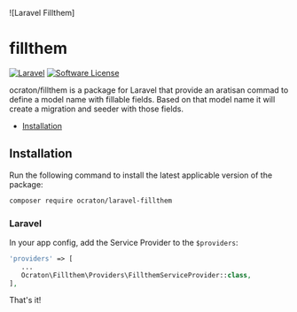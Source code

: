 ![Laravel Fillthem]

# fillthem

[![Laravel][ico-laravel]][link-laravel]
[![Software License][ico-license]](LICENSE.md)

ocraton/fillthem is a package for Laravel that provide an aratisan commad to define a model name with fillable fields. Based on that model name it will create a migration and seeder with those fields.


- [Installation](#installation)



## Installation

Run the following command to install the latest applicable version of the package:

```bash
composer require ocraton/laravel-fillthem
```


### Laravel

In your app config, add the Service Provider to the `$providers`:

 ```php
'providers' => [
    ...
    Ocraton\Fillthem\Providers\FillthemServiceProvider::class,
],
```


That's it!



[ico-laravel]: https://img.shields.io/static/v1?label=laravel&message=%E2%89%A56.0&color=ff2d20&logo=laravel&style=flat-square
[ico-license]: https://img.shields.io/badge/license-MIT-brightgreen.svg?style=flat-square

[link-laravel]: https://laravel.com